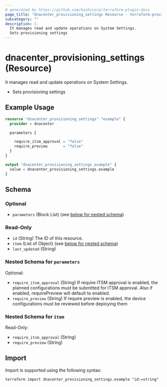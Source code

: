 ```yaml
---
# generated by https://github.com/hashicorp/terraform-plugin-docs
page_title: "dnacenter_provisioning_settings Resource - terraform-provider-dnacenter"
subcategory: ""
description: |-
  It manages read and update operations on System Settings.
  Sets provisioning settings
---
```


# dnacenter_provisioning_settings (Resource)

It manages read and update operations on System Settings.

- Sets provisioning settings

## Example Usage

```terraform
resource "dnacenter_provisioning_settings" "example" {
  provider = dnacenter

  parameters {

    require_itsm_approval = "false"
    require_preview       = "false"
  }
}

output "dnacenter_provisioning_settings_example" {
  value = dnacenter_provisioning_settings.example
}
```

<!-- schema generated by tfplugindocs -->
## Schema

### Optional

- `parameters` (Block List) (see [below for nested schema](#nestedblock--parameters))

### Read-Only

- `id` (String) The ID of this resource.
- `item` (List of Object) (see [below for nested schema](#nestedatt--item))
- `last_updated` (String)

<a id="nestedblock--parameters"></a>
### Nested Schema for `parameters`

Optional:

- `require_itsm_approval` (String) If require ITSM approval is enabled, the planned configurations must be submitted for ITSM approval. Also if enabled, requirePreview will default to enabled.
- `require_preview` (String) If require preview is enabled, the device configurations must be reviewed before deploying them


<a id="nestedatt--item"></a>
### Nested Schema for `item`

Read-Only:

- `require_itsm_approval` (String)
- `require_preview` (String)

## Import

Import is supported using the following syntax:

```shell
terraform import dnacenter_provisioning_settings.example "id:=string"
```
